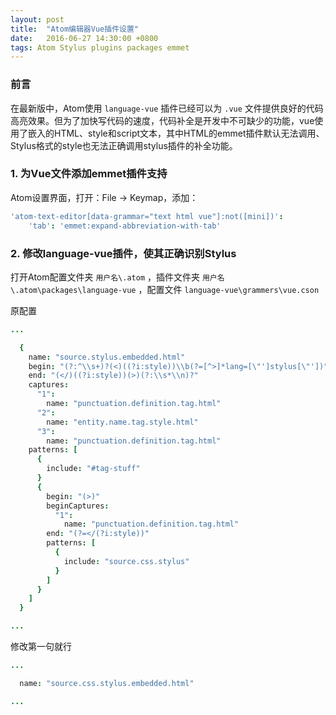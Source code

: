 ```yaml
---
layout: post
title:  "Atom编辑器Vue插件设置"
date:   2016-06-27 14:30:00 +0800
tags: Atom Stylus plugins packages emmet
---
```


### 前言

在最新版中，Atom使用 `language-vue` 插件已经可以为 `.vue` 文件提供良好的代码高亮效果。但为了加快写代码的速度，代码补全是开发中不可缺少的功能，vue使用了嵌入的HTML、style和script文本，其中HTML的emmet插件默认无法调用、Stylus格式的style也无法正确调用stylus插件的补全功能。

### 1. 为Vue文件添加emmet插件支持

Atom设置界面，打开：File -> Keymap，添加：

``` coffeescript
'atom-text-editor[data-grammar="text html vue"]:not([mini])':
    'tab': 'emmet:expand-abbreviation-with-tab'
```

### 2. 修改language-vue插件，使其正确识别Stylus

打开Atom配置文件夹 `用户名\.atom` ，插件文件夹 `用户名\.atom\packages\language-vue` ，配置文件 `language-vue\grammers\vue.cson`

原配置

``` coffeescript
...

  {
    name: "source.stylus.embedded.html"
    begin: "(?:^\\s+)?(<)((?i:style))\\b(?=[^>]*lang=[\"']stylus[\"'])"
    end: "(</)((?i:style))(>)(?:\\s*\\n)?"
    captures:
      "1":
        name: "punctuation.definition.tag.html"
      "2":
        name: "entity.name.tag.style.html"
      "3":
        name: "punctuation.definition.tag.html"
    patterns: [
      {
        include: "#tag-stuff"
      }
      {
        begin: "(>)"
        beginCaptures:
          "1":
            name: "punctuation.definition.tag.html"
        end: "(?=</(?i:style))"
        patterns: [
          {
            include: "source.css.stylus"
          }
        ]
      }
    ]
  }

...
```

修改第一句就行

``` coffeescript
...

  name: "source.css.stylus.embedded.html"

...
```
